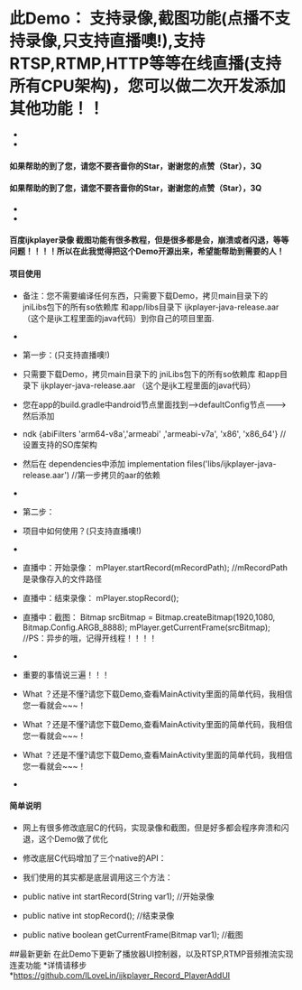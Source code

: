 # 此Demo： 支持录像,截图功能(点播不支持录像,只支持直播噢!),支持RTSP,RTMP,HTTP等等在线直播(支持所有CPU架构)，您可以做二次开发添加其他功能！！

*
*
#### 如果帮助的到了您，请您不要吝啬你的Star，谢谢您的点赞（Star），3Q
#### 如果帮助的到了您，请您不要吝啬你的Star，谢谢您的点赞（Star），3Q
*
*
#### 百度ijkplayer录像 截图功能有很多教程，但是很多都是会，崩溃或者闪退，等等问题！！！！所以在此我觉得把这个Demo开源出来，希望能帮助到需要的人！

#### 项目使用
* 备注：您不需要编译任何东西，只需要下载Demo，拷贝main目录下的 jniLibs包下的所有so依赖库 和app/libs目录下 ijkplayer-java-release.aar   （这个是ijk工程里面的java代码）到你自己的项目里面.
*
* 第一步：(只支持直播噢!)
* 只需要下载Demo，拷贝main目录下的 jniLibs包下的所有so依赖库 和app目录下 ijkplayer-java-release.aar   （这个是ijk工程里面的java代码）
* 您在app的build.gradle中android节点里面找到-->defaultConfig节点--->然后添加
*    ndk {abiFilters 'arm64-v8a','armeabi' ,'armeabi-v7a', 'x86', 'x86_64'}     // 设置支持的SO库架构
*  然后在 dependencies中添加    implementation files('libs/ijkplayer-java-release.aar')     //第一步拷贝的aar的依赖
*
* 第二步：
* 项目中如何使用？(只支持直播噢!)
*
* 直播中：开始录像：  mPlayer.startRecord(mRecordPath);   //mRecordPath  是录像存入的文件路径
* 直播中：结束录像：  mPlayer.stopRecord();
* 直播中：截图：      Bitmap srcBitmap = Bitmap.createBitmap(1920,1080, Bitmap.Config.ARGB_8888);    mPlayer.getCurrentFrame(srcBitmap);   //PS：异步的哦，记得开线程！！！！
*

* 重要的事情说三遍！！！
* What ？还是不懂?请您下载Demo,查看MainActivity里面的简单代码，我相信您一看就会~~~！
* What ？还是不懂?请您下载Demo,查看MainActivity里面的简单代码，我相信您一看就会~~~！
* What ？还是不懂?请您下载Demo,查看MainActivity里面的简单代码，我相信您一看就会~~~！
*
#### 简单说明
* 网上有很多修改底层C的代码，实现录像和截图，但是好多都会程序奔溃和闪退，这个Demo做了优化

* 修改底层C代码增加了三个native的API：
* 我们使用的其实都是底层调用这三个方法：
* public native int startRecord(String var1);           //开始录像
* public native int stopRecord();                       //结束录像
* public native boolean getCurrentFrame(Bitmap var1);   //截图



##最新更新 在此Demo下更新了播放器UI控制器，以及RTSP,RTMP音频推流实现连麦功能
*详情请移步
*https://github.com/ILoveLin/ijkplayer_Record_PlayerAddUI